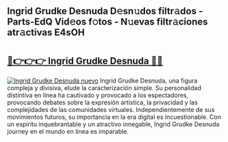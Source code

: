 ## Ingrid Grudke Desnuda D𝚎sn𝚞dos filtr𝚊dos - Parts-EdQ Vid𝚎os f𝚘tos - N𝚞evas filtr𝚊ciones atr𝚊ctivas E4sOH

# <h2><a href="http://mb4itgs.tromn.icu/?c=Ingrid+Grudke+Desnuda">🔗👉👉👉 Ingrid Grudke Desnuda 🔗🔗</a></h2>

[![Ingrid Grudke Desnuda nuevo](https://i.imgur.com/pEAQMta.gif)](http://mb4itgs.tromn.icu/?c=Ingrid+Grudke+Desnuda)
Ingrid Grudke Desnuda, una figura compleja y divisiva, elude la caracterización simple. Su personalidad distintiva en línea ha cautivado y provocado a los espectadores, provocando debates sobre la expresión artística, la privacidad y las complejidades de las comunidades virtuales. Independientemente de sus movimientos futuros, su importancia en la era digital es incuestionable. Con un espíritu inquebrantable y un atractivo innegable, Ingrid Grudke Desnuda journey en el mundo en línea es imparable.
